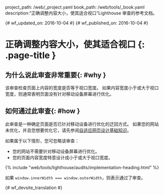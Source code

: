 project_path: /web/_project.yaml
book_path: /web/tools/_book.yaml
description:“正确调整内容大小，使其适合视口”Lighthouse 审查的参考文档。

{# wf_updated_on: 2016-10-04 #}
{# wf_published_on: 2016-10-04 #}

# 正确调整内容大小，使其适合视口 {: .page-title }

## 为什么说此审查非常重要{: #why }

该审查检查页面上内容的宽度是否等于视口宽度。
如果内容宽度小于或大于视口宽度，则通常表明页面没有针对移动设备屏幕进行优化。



## 如何通过此审查{: #how }

此审查是一种确定页面是否已针对移动设备进行优化的迂回方式。
如果您的网站未优化，并且您想要优化它，请先参阅[自适应网页设计基础知识](/web/fundamentals/design-and-ui/responsive/)。



如果属于以下情形，您可忽略该审查：

* 您的网站不需要针对移动设备屏幕进行优化。
* 您的页面内容宽度特意设计成小于或大于视口宽度。


{% include "web/tools/lighthouse/audits/implementation-heading.html" %}

如果 `window.innerWidth === window.outerWidth`，则表示通过了审查。


{# wf_devsite_translation #}

